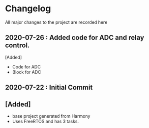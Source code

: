 # Changelog

All major changes to the project are recorded here

## 2020-07-26 : Added code for ADC and relay control.

[Added]

- Code for ADC
- Block for ADC

## 2020-07-22 : Initial Commit

## [Added]

- base project generated from Harmony
- Uses FreeRTOS and has 3 tasks. 
